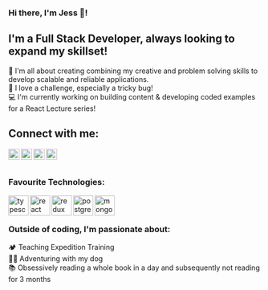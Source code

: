 ### Hi there, I'm Jess 👋!

## I'm a Full Stack Developer, always looking to expand my skillset!

🎨 I'm all about creating combining my creative and problem solving skills to develop scalable and reliable applications.
<br/>
🐛 I love a challenge, especially a tricky bug!
<br/>
💻 I'm currently working on building content & developing coded examples for a React Lecture series!


## Connect with me:

[<img align="left" alt="Jess|LinkedIn" width="22px" src="https://cdns.iconmonstr.com/wp-content/assets/preview/2012/240/iconmonstr-linkedin-3.png"/>][linkedin]

[<img align="left" alt="Jess|Instagram" width="22px" src="https://cdns.iconmonstr.com/wp-content/assets/preview/2016/240/iconmonstr-instagram-11.png"/>][instagram]

[<img align="left" alt="Jess|Twitter" width="22px" src="https://cdns.iconmonstr.com/wp-content/assets/preview/2012/96/iconmonstr-twitter-1.png"/>][twitter]

[<img align="left" alt="Jess|Facebook" width="22px" src="https://cdns.iconmonstr.com/wp-content/assets/preview/2012/240/iconmonstr-facebook-3.png"/>][facebook]

<br/>
<br/>

### Favourite Technologies:

[<img align="left" alt="typescript logo" width="40px" src="https://upload.wikimedia.org/wikipedia/commons/thumb/4/4c/Typescript_logo_2020.svg/1200px-Typescript_logo_2020.svg.png"/>][typescript]
[<img align="left" alt="react native logo" width="40px" src="https://reactnative.dev/img/header_logo.svg"/>][reactnative]
[<img align="left" alt="redux logo" width="40px" src="https://redux.js.org/img/redux.svg"/>][redux]
[<img align="left" alt="postgres logo" width="40px" src="https://upload.wikimedia.org/wikipedia/commons/thumb/2/29/Postgresql_elephant.svg/1200px-Postgresql_elephant.svg.png"/>][postgres]
[<img align="left" alt="mongoDB logo" width="40px" src="https://cdn.worldvectorlogo.com/logos/mongodb-icon-1.svg"/>][mongodb]

<br/>
<br/>

### Outside of coding, I'm passionate about:

🏕️ Teaching Expedition Training
<br/>
🐕‍🦺 Adventuring with my dog
<br/>
📚 Obsessively reading a whole book in a day and subsequently not reading for 3 months

[linkedin]: https://www.linkedin.com/in/jah-edw/
[facebook]: https://www.facebook.com/jess.edwards.71404
[instagram]: https://www.instagram.com/_jahe/
[twitter]: https://twitter.com/jah_edw
[typescript]: https://www.typescriptlang.org/
[reactnative]: https://reactnative.dev/
[redux]: https://redux.js.org/
[postgres]: https://www.postgresql.org/
[mongodb]: https://www.mongodb.com/
